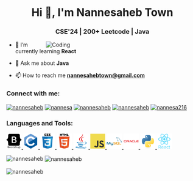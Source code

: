 <h1 align="center">Hi 👋, I'm Nannesaheb Town</h1>
<h3 align="center">CSE'24 | 200+ Leetcode | Java</h3>

<p align="left"> <img align="right" alt="Coding" width="400" src="https://media.tenor.com/pMYQAlYxa80AAAAC/coding.gif"/> </p>

- 🌱 I’m currently learning **React**

- 💬 Ask me about **Java**

- 📫 How to reach me **nannesahebtown@gmail.com**

<h3 align="left">Connect with me:</h3>
<p align="left">
<a href="https://linkedin.com/in/nannesaheb" target="blank"><img align="center" src="https://raw.githubusercontent.com/rahuldkjain/github-profile-readme-generator/master/src/images/icons/Social/linked-in-alt.svg" alt="nannesaheb" height="30" width="40" /></a>
<a href="https://www.codechef.com/users/nannesa216" target="blank"><img align="center" src="https://cdn.jsdelivr.net/npm/simple-icons@3.1.0/icons/codechef.svg" alt="nannesa" height="30" width="40" /></a>
<a href="https://www.hackerrank.com/nannesaheb" target="blank"><img align="center" src="https://raw.githubusercontent.com/rahuldkjain/github-profile-readme-generator/master/src/images/icons/Social/hackerrank.svg" alt="nannesaheb" height="30" width="40" /></a>
<a href="https://www.leetcode.com/nannesa216" target="blank"><img align="center" src="https://raw.githubusercontent.com/rahuldkjain/github-profile-readme-generator/master/src/images/icons/Social/leet-code.svg" alt="nannesaheb" height="30" width="40" /></a>
<a href="https://auth.geeksforgeeks.org/user/nannesa216" target="blank"><img align="center" src="https://raw.githubusercontent.com/rahuldkjain/github-profile-readme-generator/master/src/images/icons/Social/geeks-for-geeks.svg" alt="nannesa216" height="30" width="40" /></a>
</p>

<h3 align="left">Languages and Tools:</h3>
<p align="left"> <a href="https://getbootstrap.com" target="_blank" rel="noreferrer"> <img src="https://raw.githubusercontent.com/devicons/devicon/master/icons/bootstrap/bootstrap-plain-wordmark.svg" alt="bootstrap" width="40" height="40"/> </a> <a href="https://www.cprogramming.com/" target="_blank" rel="noreferrer"> <img src="https://raw.githubusercontent.com/devicons/devicon/master/icons/c/c-original.svg" alt="c" width="40" height="40"/> </a> <a href="https://www.w3schools.com/css/" target="_blank" rel="noreferrer"> <img src="https://raw.githubusercontent.com/devicons/devicon/master/icons/css3/css3-original-wordmark.svg" alt="css3" width="40" height="40"/> </a> <a href="https://www.w3.org/html/" target="_blank" rel="noreferrer"> <img src="https://raw.githubusercontent.com/devicons/devicon/master/icons/html5/html5-original-wordmark.svg" alt="html5" width="40" height="40"/> </a> <a href="https://www.java.com" target="_blank" rel="noreferrer"> <img src="https://raw.githubusercontent.com/devicons/devicon/master/icons/java/java-original.svg" alt="java" width="40" height="40"/> </a> <a href="https://developer.mozilla.org/en-US/docs/Web/JavaScript" target="_blank" rel="noreferrer"> <img src="https://raw.githubusercontent.com/devicons/devicon/master/icons/javascript/javascript-original.svg" alt="javascript" width="40" height="40"/> </a> <a href="https://www.mysql.com/" target="_blank" rel="noreferrer"> <img src="https://raw.githubusercontent.com/devicons/devicon/master/icons/mysql/mysql-original-wordmark.svg" alt="mysql" width="40" height="40"/> </a> <a href="https://www.oracle.com/" target="_blank" rel="noreferrer"> <img src="https://raw.githubusercontent.com/devicons/devicon/master/icons/oracle/oracle-original.svg" alt="oracle" width="40" height="40"/> </a> <a href="https://www.python.org" target="_blank" rel="noreferrer"> <img src="https://raw.githubusercontent.com/devicons/devicon/master/icons/python/python-original.svg" alt="python" width="40" height="40"/> </a> <a href="https://reactjs.org/" target="_blank" rel="noreferrer"> <img src="https://raw.githubusercontent.com/devicons/devicon/master/icons/react/react-original-wordmark.svg" alt="react" width="40" height="40"/> </a> </p>

<p><img align="left" src="https://github-readme-stats.vercel.app/api/top-langs?username=nannesaheb&show_icons=true&locale=en&layout=compact" alt="nannesaheb" /></p>

<p>&nbsp;<img align="center" src="https://github-readme-stats.vercel.app/api?username=nannesaheb&show_icons=true&locale=en" alt="nannesaheb" /></p>

<p><img align="center" src="https://github-readme-streak-stats.herokuapp.com/?user=nannesaheb&" alt="nannesaheb" /></p>
